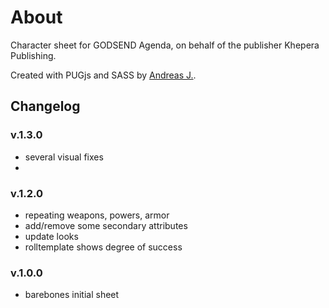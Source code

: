 # About
Character sheet for GODSEND Agenda, on behalf of the publisher Khepera Publishing.

Created with PUGjs and SASS by [Andreas J.](https:wiki.roll20.net/Anduh).

## Changelog

### v.1.3.0
- several visual fixes
- 

### v.1.2.0
- repeating weapons, powers, armor
- add/remove some secondary attributes
- update looks
- rolltemplate shows degree of success

### v.1.0.0
- barebones initial sheet